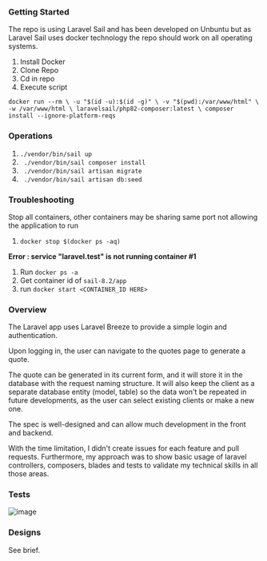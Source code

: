 ### Getting Started

The repo is using Laravel Sail and has been developed on Unbuntu but as Laravel Sail uses docker technology the repo should work on all operating systems. 


1. Install Docker
2. Clone Repo
3. Cd in repo
4. Execute script

``docker run --rm \
    -u "$(id -u):$(id -g)" \
    -v "$(pwd):/var/www/html" \
    -w /var/www/html \
    laravelsail/php82-composer:latest \
    composer install --ignore-platform-reqs``
    
    
### Operations

1. ```./vendor/bin/sail up```
2. ``` ./vendor/bin/sail composer install```
3. ``` ./vendor/bin/sail artisan migrate```
4. ``` ./vendor/bin/sail artisan db:seed```

    
### Troubleshooting
 
 Stop all containers, other containers may be sharing same port not allowing the application to run
 
 1. ``docker stop $(docker ps -aq)``
 
**Error : service "laravel.test" is not running container #1**

1. Run ```docker ps -a```
2. Get container id of ``sail-8.2/app``
3. run ```docker start <CONTAINER_ID HERE>```

### Overview
The Laravel app uses Laravel Breeze to provide a simple login and authentication.

Upon logging in, the user can navigate to the quotes page to generate a quote.

The quote can be generated in its current form, and it will store it in the database with the request naming structure. It will also keep the client as a separate database entity (model, table) so the data won't be repeated in future developments, as the user can select existing clients or make a new one.


The spec is well-designed and can allow much development in the front and backend.

With the time limitation, I didn't create issues for each feature and pull requests. Furthermore, my approach was to show basic usage of laravel controllers, composers, blades and tests to validate my technical skills in all those areas.


### Tests
![image](https://github.com/S-J-Dickson/quotes/assets/44926352/d34fa4d5-bb2c-4c03-a56f-a3174b5fb9c6)


### Designs
See brief.



